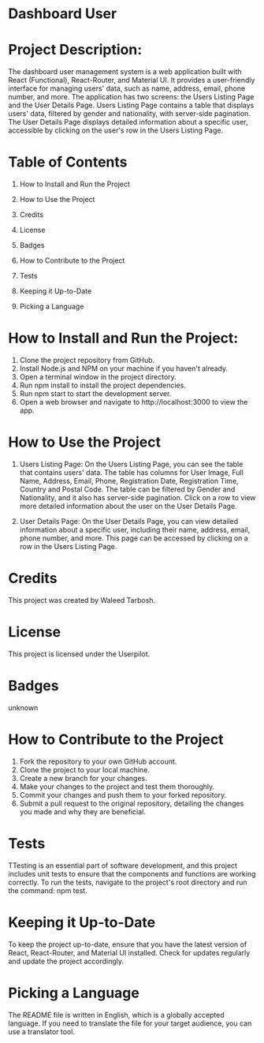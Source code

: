 
# Dashboard User

# Project Description:

The dashboard user management system is a web application built with React (Functional), React-Router, and Material UI. It provides a user-friendly interface for managing users' data, such as name, address, email, phone number, and more. The application has two screens: the Users Listing Page and the User Details Page. Users Listing Page contains a table that displays users' data, filtered by gender and nationality, with server-side pagination. The User Details Page displays detailed information about a specific user, accessible by clicking on the user's row in the Users Listing Page.

# Table of Contents
1. How to Install and Run the Project

2. How to Use the Project

3. Credits

4. License

5. Badges

6. How to Contribute to the Project

7. Tests

8. Keeping it Up-to-Date

9. Picking a Language

# How to Install and Run the Project:
1. Clone the project repository from GitHub.
2. Install Node.js and NPM on your machine if you haven't already.
3. Open a terminal window in the project directory.
4. Run npm install to install the project dependencies.
5. Run npm start to start the development server.
6. Open a web browser and navigate to http://localhost:3000 to view the app.

# How to Use the Project

1. Users Listing Page: On the Users Listing Page, you can see the table that contains users' data. The table has columns for User Image, Full Name, Address, Email, Phone, Registration Date, Registration Time, Country and Postal Code. The table can be filtered by Gender and Nationality, and it also has server-side pagination. Click on a row to view more detailed information about the user on the User Details Page.

2. User Details Page: On the User Details Page, you can view detailed information about a specific user, including their name, address, email, phone number, and more. This page can be accessed by clicking on a row in the Users Listing Page.


# Credits
This project was created by Waleed Tarbosh.

# License
This project is licensed under the Userpilot.

# Badges
unknown

# How to Contribute to the Project


1. Fork the repository to your own GitHub account.
2. Clone the project to your local machine.
3. Create a new branch for your changes.
4. Make your changes to the project and test them thoroughly.
5. Commit your changes and push them to your forked repository.
6. Submit a pull request to the original repository, detailing the changes you made and why they are beneficial.


# Tests

TTesting is an essential part of software development, and this project includes unit tests to ensure that the components and functions are working correctly. To run the tests, navigate to the project's root directory and run the command: npm test.

# Keeping it Up-to-Date

To keep the project up-to-date, ensure that you have the latest version of React, React-Router, and Material UI installed. Check for updates regularly and update the project accordingly.

# Picking a Language
The README file is written in English, which is a globally accepted language. If you need to translate the file for your target audience, you can use a translator tool.
